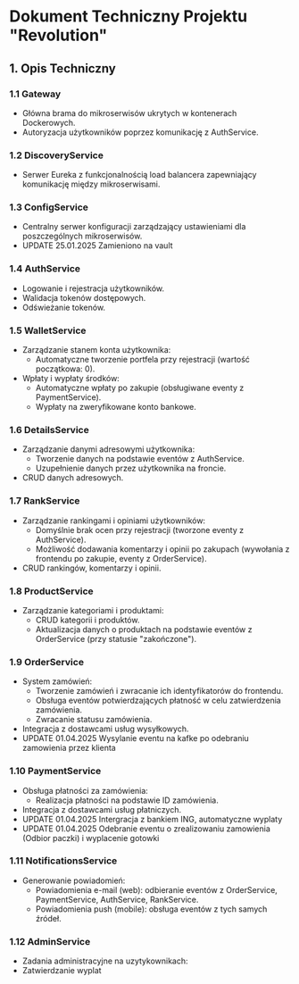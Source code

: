 # Dokument Techniczny Projektu "Revolution"

## 1. Opis Techniczny
### 1.1 Gateway
- Główna brama do mikroserwisów ukrytych w kontenerach Dockerowych.
- Autoryzacja użytkowników poprzez komunikację z AuthService.

### 1.2 DiscoveryService
- Serwer Eureka z funkcjonalnością load balancera zapewniający komunikację między mikroserwisami.

### 1.3 ConfigService
- Centralny serwer konfiguracji zarządzający ustawieniami dla poszczególnych mikroserwisów.
- UPDATE 25.01.2025 Zamieniono na vault

### 1.4 AuthService
- Logowanie i rejestracja użytkowników.
- Walidacja tokenów dostępowych.
- Odświeżanie tokenów.

### 1.5 WalletService
- Zarządzanie stanem konta użytkownika:
    - Automatyczne tworzenie portfela przy rejestracji (wartość początkowa: 0).
- Wpłaty i wypłaty środków:
    - Automatyczne wpłaty po zakupie (obsługiwane eventy z PaymentService).
    - Wypłaty na zweryfikowane konto bankowe.

### 1.6 DetailsService
- Zarządzanie danymi adresowymi użytkownika:
    - Tworzenie danych na podstawie eventów z AuthService.
    - Uzupełnienie danych przez użytkownika na froncie.
- CRUD danych adresowych.

### 1.7 RankService
- Zarządzanie rankingami i opiniami użytkowników:
    - Domyślnie brak ocen przy rejestracji (tworzone eventy z AuthService).
    - Możliwość dodawania komentarzy i opinii po zakupach (wywołania z frontendu po zakupie, eventy z OrderService).
- CRUD rankingów, komentarzy i opinii.

### 1.8 ProductService
- Zarządzanie kategoriami i produktami:
    - CRUD kategorii i produktów.
    - Aktualizacja danych o produktach na podstawie eventów z OrderService (przy statusie "zakończone").

### 1.9 OrderService
- System zamówień:
    - Tworzenie zamówień i zwracanie ich identyfikatorów do frontendu.
    - Obsługa eventów potwierdzających płatność w celu zatwierdzenia zamówienia.
    - Zwracanie statusu zamówienia.
- Integracja z dostawcami usług wysyłkowych.
- UPDATE 01.04.2025 Wysylanie eventu na kafke po odebraniu zamowienia przez klienta

### 1.10 PaymentService
- Obsługa płatności za zamówienia:
    - Realizacja płatności na podstawie ID zamówienia.
- Integracja z dostawcami usług płatniczych.
- UPDATE 01.04.2025 Intergracja z bankiem ING, automatyczne wyplaty
- UPDATE 01.04.2025 Odebranie eventu o zrealizowaniu zamowienia (Odbior paczki) i wyplacenie gotowki

### 1.11 NotificationsService
- Generowanie powiadomień:
    - Powiadomienia e-mail (web): odbieranie eventów z OrderService, PaymentService, AuthService, RankService.
    - Powiadomienia push (mobile): obsługa eventów z tych samych źródeł.
  
### 1.12 AdminService
- Zadania administracyjne na uzytykownikach:
- Zatwierdzanie wyplat
